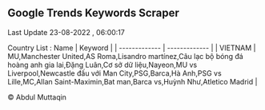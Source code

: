 

## Google Trends Keywords Scraper 
 
Last Update 23-08-2022 , 06:00:17

Country List :
 Name  | Keyword |
| ------------- | ------------- |
| VIETNAM | MU,Manchester United,AS Roma,Lisandro martínez,Câu lạc bộ bóng đá hoàng anh gia lai,Đặng Luân,Cơ sở dữ liệu,Nayeon,MU vs Liverpool,Newcastle đấu với Man City,PSG,Barca,Hà Anh,PSG vs Lille,MC,Allan Saint-Maximin,Bat man,Barca vs,Huỳnh Như,Atletico Madrid |



© Abdul Muttaqin 
